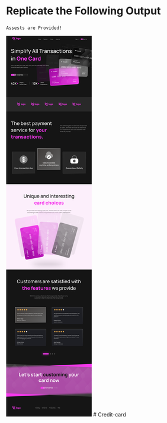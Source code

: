 # Replicate the Following Output

`Assests are Provided!`

![Project 1](./Credit%20card%20landing%20page.png)
#   C r e d i t - c a r d 
 
 